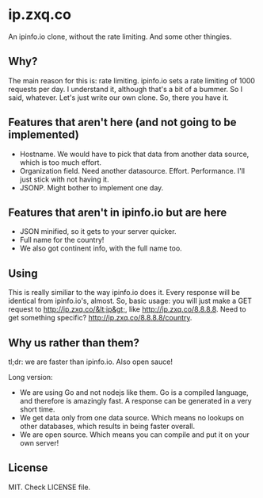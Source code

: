 # ip.zxq.co

An ipinfo.io clone, without the rate limiting. And some other thingies.

## Why?

The main reason for this is: rate limiting. ipinfo.io sets a rate limiting of 1000 requests per day. I understand it, although that's a bit of a bummer. So I said, whatever. Let's just write our own clone. So, there you have it.

## Features that aren't here (and not going to be implemented)

* Hostname. We would have to pick that data from another data source, which is too much effort.
* Organization field. Need another datasource. Effort. Performance. I'll just stick with not having it.
* JSONP. Might bother to implement one day.

## Features that aren't in ipinfo.io but are here

* JSON minified, so it gets to your server quicker.
* Full name for the country!
* We also got continent info, with the full name too.

## Using

This is really similiar to the way ipinfo.io does it. Every response will be identical from ipinfo.io's, almost. So, basic usage: you will just make a GET request to <http://ip.zxq.co/&lt;ip&gt;>, like http://ip.zxq.co/8.8.8.8. Need to get something specific? http://ip.zxq.co/8.8.8.8/country.

## Why us rather than them?

tl;dr: we are faster than ipinfo.io. Also open sauce!

Long version:

* We are using Go and not nodejs like them. Go is a compiled language, and therefore is amazingly fast. A response can be generated in a very short time.
* We get data only from one data source. Which means no lookups on other databases, which results in being faster overall.
* We are open source. Which means you can compile and put it on your own server!

## License

MIT. Check LICENSE file.
